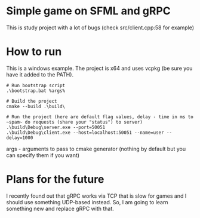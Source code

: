 # Simple game on SFML and gRPC
This is study project with a lot of bugs (check src/client.cpp:58 for example)

# How to run
This is a windows example. The project is x64 and uses vcpkg (be sure you have it added to the PATH).
```
# Run bootstrap script
.\bootstrap.bat %args%

# Build the project
cmake --build .\build\

# Run the project (here are default flag values, delay - time in ms to ~spam~ do requests (share your "status") to server)
.\build\Debug\server.exe --port=50051
.\build\Debug\client.exe --host=localhost:50051 --name=user --delay=1000
```
args - arguments to pass to cmake generator (nothing by default but you can specify them if you want)

# Plans for the future
I recently found out that gRPC works via TCP that is slow for games and I should use something UDP-based instead. So, I am going to learn something new and replace gRPC with that.
